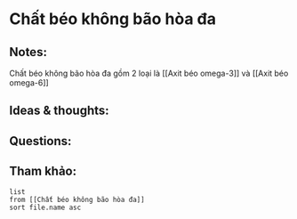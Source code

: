 # Chất béo không bão hòa đa

## Notes:

Chất béo không bão hòa đa gồm 2 loại là [[Axit béo omega-3]] và [[Axit béo omega-6]]

## Ideas & thoughts:

## Questions:


## Tham khảo:
```dataview
list
from [[Chất béo không bão hòa đa]]
sort file.name asc
```